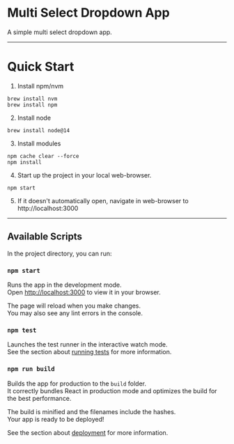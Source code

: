 # Multi Select Dropdown App
A simple multi select dropdown app.

---
# Quick Start
1. Install npm/nvm
```
brew install nvm 
brew install npm
```

2. Install node
```
brew install node@14
```
3. Install modules
```
npm cache clear --force
npm install
```
4. Start up the project in your local web-browser.
```
npm start
```
5. If it doesn't automatically open, navigate in web-browser to http://localhost:3000
---

## Available Scripts

In the project directory, you can run:

### `npm start`

Runs the app in the development mode.\
Open [http://localhost:3000](http://localhost:3000) to view it in your browser.

The page will reload when you make changes.\
You may also see any lint errors in the console.

### `npm test`

Launches the test runner in the interactive watch mode.\
See the section about [running tests](https://facebook.github.io/create-react-app/docs/running-tests) for more information.

### `npm run build`

Builds the app for production to the `build` folder.\
It correctly bundles React in production mode and optimizes the build for the best performance.

The build is minified and the filenames include the hashes.\
Your app is ready to be deployed!

See the section about [deployment](https://facebook.github.io/create-react-app/docs/deployment) for more information.

